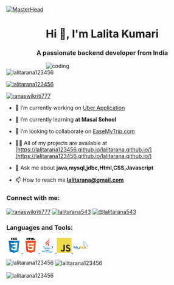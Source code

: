 [![MasterHead](https://mir-s3-cdn-cf.behance.net/project_modules/1400/34220e95746151.5e9ecde696cb0.gif)](https://lalitarana123456.io)
<h1 align="center">Hi 👋, I'm Lalita Kumari</h1>
<h3 align="center">A passionate backend developer from India</h3>
<img align="right" alt="coding" width="400" src="https://res.cloudinary.com/practicaldev/image/fetch/s--2bZIjPGC--/c_limit%2Cf_auto%2Cfl_progressive%2Cq_66%2Cw_880/https://dev-to-uploads.s3.amazonaws.com/i/d4tvukbt5mra37cvwklk.gif">

<p align="left"> <img src="https://komarev.com/ghpvc/?username=lalitarana123456&label=Profile%20views&color=0e75b6&style=flat" alt="lalitarana123456" /> </p>

<p align="left"> <a href="https://github.com/ryo-ma/github-profile-trophy"><img src="https://github-profile-trophy.vercel.app/?username=lalitarana123456" alt="lalitarana123456" /></a> </p>

<p align="left"> <a href="https://twitter.com/ranaswikriti777" target="blank"><img src="https://img.shields.io/twitter/follow/ranaswikriti777?logo=twitter&style=for-the-badge" alt="ranaswikriti777" /></a> </p>

- 🔭 I’m currently working on [Uber Application](https://github.com/lalitarana123456/CareTakerUber)

- 🌱 I’m currently learning **at Masai School**

- 👯 I’m looking to collaborate on [EaseMyTrip.com](EaseMyTrip.com)

- 👨‍💻 All of my projects are available at [https://lalitarana123456.github.io/lalitarana.github.io/](https://lalitarana123456.github.io/lalitarana.github.io/)

- 💬 Ask me about **java,mysql,jdbc,Html,CSS,Javascript**

- 📫 How to reach me **lalitarana@gmail.com**

<h3 align="left">Connect with me:</h3>
<p align="left">
<a href="https://twitter.com/ranaswikriti777" target="blank"><img align="center" src="https://raw.githubusercontent.com/rahuldkjain/github-profile-readme-generator/master/src/images/icons/Social/twitter.svg" alt="ranaswikriti777" height="30" width="40" /></a>
<a href="https://www.hackerrank.com/lalitarana543" target="blank"><img align="center" src="https://raw.githubusercontent.com/rahuldkjain/github-profile-readme-generator/master/src/images/icons/Social/hackerrank.svg" alt="lalitarana543" height="30" width="40" /></a>
<a href="https://codeforces.com/profile/@lalitarana543" target="blank"><img align="center" src="https://raw.githubusercontent.com/rahuldkjain/github-profile-readme-generator/master/src/images/icons/Social/codeforces.svg" alt="@lalitarana543" height="30" width="40" /></a>
</p>

<h3 align="left">Languages and Tools:</h3>
<p align="left"> <a href="https://www.w3schools.com/css/" target="_blank" rel="noreferrer"> <img src="https://raw.githubusercontent.com/devicons/devicon/master/icons/css3/css3-original-wordmark.svg" alt="css3" width="40" height="40"/> </a> <a href="https://www.w3.org/html/" target="_blank" rel="noreferrer"> <img src="https://raw.githubusercontent.com/devicons/devicon/master/icons/html5/html5-original-wordmark.svg" alt="html5" width="40" height="40"/> </a> <a href="https://www.java.com" target="_blank" rel="noreferrer"> <img src="https://raw.githubusercontent.com/devicons/devicon/master/icons/java/java-original.svg" alt="java" width="40" height="40"/> </a> <a href="https://developer.mozilla.org/en-US/docs/Web/JavaScript" target="_blank" rel="noreferrer"> <img src="https://raw.githubusercontent.com/devicons/devicon/master/icons/javascript/javascript-original.svg" alt="javascript" width="40" height="40"/> </a> <a href="https://www.mysql.com/" target="_blank" rel="noreferrer"> <img src="https://raw.githubusercontent.com/devicons/devicon/master/icons/mysql/mysql-original-wordmark.svg" alt="mysql" width="40" height="40"/> </a> </p>

<p><img align="left" src="https://github-readme-stats.vercel.app/api/top-langs?username=lalitarana123456&show_icons=true&locale=en&layout=compact" alt="lalitarana123456" /></p>

<p>&nbsp;<img align="center" src="https://github-readme-stats.vercel.app/api?username=lalitarana123456&show_icons=true&locale=en" alt="lalitarana123456" /></p>

<p><img align="center" src="https://github-readme-streak-stats.herokuapp.com/?user=lalitarana123456&" alt="lalitarana123456" /></p>
